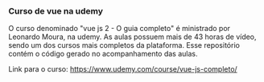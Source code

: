 ### Curso de vue na udemy

O curso denominado "vue js 2 - O guia completo" é ministrado por Leonardo Moura, na udemy.
As aulas possuem mais de 43 horas de vídeo, sendo um dos cursos mais completos da plataforma.
Esse repositório contém o código gerado no acompanhamento das aulas.

Link para o curso: https://www.udemy.com/course/vue-js-completo/
